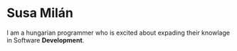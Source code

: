 # Susa Milán
I am a hungarian programmer who is excited about expading their knowlage in Software **Development**.
